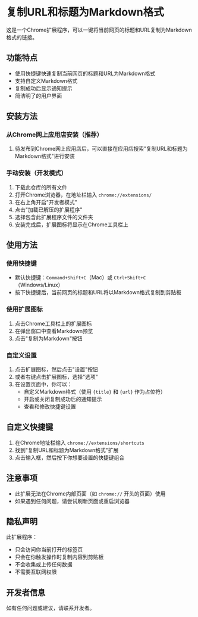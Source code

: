 # 复制URL和标题为Markdown格式

这是一个Chrome扩展程序，可以一键将当前网页的标题和URL复制为Markdown格式的链接。

## 功能特点

- 使用快捷键快速复制当前网页的标题和URL为Markdown格式
- 支持自定义Markdown格式
- 复制成功后显示通知提示
- 简洁明了的用户界面

## 安装方法

### 从Chrome网上应用店安装（推荐）

1. 待发布到Chrome网上应用店后，可以直接在应用店搜索"复制URL和标题为Markdown格式"进行安装

### 手动安装（开发模式）

1. 下载此仓库的所有文件
2. 打开Chrome浏览器，在地址栏输入 `chrome://extensions/`
3. 在右上角开启"开发者模式"
4. 点击"加载已解压的扩展程序"
5. 选择包含此扩展程序文件的文件夹
6. 安装完成后，扩展图标将显示在Chrome工具栏上

## 使用方法

### 使用快捷键

- 默认快捷键：`Command+Shift+C`（Mac）或 `Ctrl+Shift+C`（Windows/Linux）
- 按下快捷键后，当前网页的标题和URL将以Markdown格式复制到剪贴板

### 使用扩展图标

1. 点击Chrome工具栏上的扩展图标
2. 在弹出窗口中查看Markdown预览
3. 点击"复制为Markdown"按钮

### 自定义设置

1. 点击扩展图标，然后点击"设置"按钮
2. 或者右键点击扩展图标，选择"选项"
3. 在设置页面中，你可以：
   - 自定义Markdown格式（使用 `{title}` 和 `{url}` 作为占位符）
   - 开启或关闭复制成功后的通知提示
   - 查看和修改快捷键设置

## 自定义快捷键

1. 在Chrome地址栏输入 `chrome://extensions/shortcuts`
2. 找到"复制URL和标题为Markdown格式"扩展
3. 点击输入框，然后按下你想要设置的快捷键组合

## 注意事项

- 此扩展无法在Chrome内部页面（如 `chrome://` 开头的页面）使用
- 如果遇到任何问题，请尝试刷新页面或重启浏览器

## 隐私声明

此扩展程序：
- 只会访问你当前打开的标签页
- 只会在你触发操作时复制内容到剪贴板
- 不会收集或上传任何数据
- 不需要互联网权限

## 开发者信息

如有任何问题或建议，请联系开发者。
